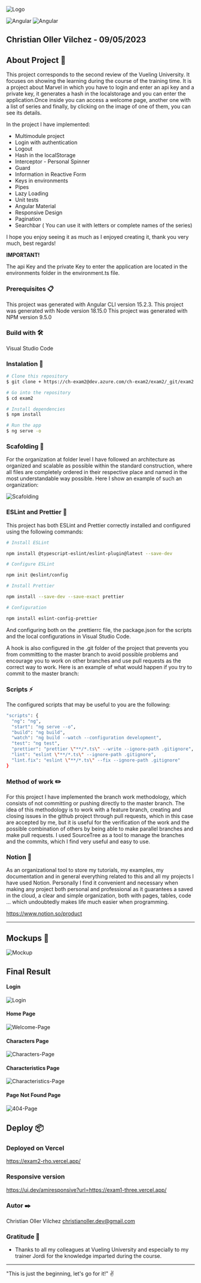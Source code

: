 ![Logo](./src/assets/images/logomavel.jpg)

<p>

<img src="https://img.shields.io/badge/Angular-DD0031?style=for-the-badge&logo=angular&logoColor=white" alt="Angular">
<img src="https://img.shields.io/badge/TypeScript-007ACC?style=for-the-badge&logo=typescript&logoColor=white" alt="Angular">

## Christian Oller Vilchez - 09/05/2023

## About Project 🚀

This project corresponds to the second review of the Vueling University. It focuses on showing the learning during the course of the training time.
It is a project about Marvel in which you have to login and enter an api key and a private key, it generates a hash in the localstorage and you can enter the application.Once inside you can access a welcome page, another one with a list of series and finally, by clicking on the image of one of them, you can see its details.

In the project I have implemented:

- Multimodule project
- Login with authentication
- Logout
- Hash in the localStorage
- Interceptor - Personal Spinner
- Guard
- Information in Reactive Form
- Keys in environments
- Pipes
- Lazy Loading
- Unit tests
- Angular Material
- Responsive Design
- Pagination
- Searchbar ( You can use it with letters or complete names of the series)

I hope you enjoy seeing it as much as I enjoyed creating it, thank you very much, best regards!

**IMPORTANT!**

The api Key and the private Key to enter the application are located in the environments folder in the environment.ts file.

### Prerequisites 📋

This project was generated with Angular CLI version 15.2.3.
This project was generated with Node version 18.15.0
This project was generated with NPM version 9.5.0

### Build with 🛠️

Visual Studio Code

### Instalation 🔧

```bash
# Clone this repository
$ git clone + https://ch-exam2@dev.azure.com/ch-exam2/exam2/_git/exam2

# Go into the repository
$ cd exam2

# Install dependencies
$ npm install

# Run the app
$ ng serve -o

```

### Scafolding 📁

For the organization at folder level I have followed an architecture as organized and scalable as possible within the standard construction, where all files are completely ordered in their respective place and named in the most understandable way possible.
Here I show an example of such an organization:

![Scafolding](./src/assets/images/scaffolding.jpg)

### ESLint and Prettier 📄

This project has both ESLint and Prettier correctly installed and configured using the following commands:

```bash
# Install ESLint

npm install @typescript-eslint/eslint-plugin@latest --save-dev

# Configure ESLint

npm init @eslint/config

# Install Prettier

npm install --save-dev --save-exact prettier

# Configuration

npm install eslint-config-prettier
```

And configuring both on the .prettierrc file, the package.json for the scripts and the local configurations in Visual Studio Code.

A hook is also configured in the .git folder of the project that prevents you from committing to the master branch to avoid possible problems and encourage you to work on other branches and use pull requests as the correct way to work. Here is an example of what would happen if you try to commit to the master branch:

### Scripts ⚡

The configured scripts that may be useful to you are the following:

```bash
"scripts": {
  "ng": "ng",
  "start": "ng serve --o",
  "build": "ng build",
  "watch": "ng build --watch --configuration development",
  "test": "ng test",
  "prettier": "prettier \"**/*.ts\" --write --ignore-path .gitignore",
  "lint": "eslint \"**/*.ts\" --ignore-path .gitignore",
  "lint.fix": "eslint \"**/*.ts\" --fix --ignore-path .gitignore"
}

```

### Method of work ✏️

For this project I have implemented the branch work methodology, which consists of not committing or pushing directly to the master branch.
The idea of this methodology is to work with a feature branch, creating and closing issues in the github project through pull requests, which in this case are accepted by me, but it is useful for the verification of the work and the possible combination of others by being able to make parallel branches and make pull requests.
I used SourceTree as a tool to manage the branches and the commits, which I find very useful and easy to use.

### Notion 📖

As an organizational tool to store my tutorials, my examples, my documentation and in general everything related to this and all my projects I have used Notion.
Personally I find it convenient and necessary when making any project both personal and professional as it guarantees a saved in the cloud, a clear and simple organization, both with pages, tables, code ... which undoubtedly makes life much easier when programming.

https://www.notion.so/product

---

## Mockups 🎨

![Mockup](./src/assets/images/mocks.jpg)

## Final Result

#### Login

![Login](./src/assets/images/login.jpg)

#### Home Page

![Welcome-Page](./src/assets/images/home.jpg)

#### Characters Page

![Characters-Page](./src/assets/images/series.jpg)

#### Characteristics Page

![Characteristics-Page](./src/assets/images/detail.jpg)

#### Page Not Found Page

![404-Page](./src/assets/images/error.jpg)

## Deploy 📦

### Deployed on Vercel

https://exam2-rho.vercel.app/

### Responsive version

https://ui.dev/amiresponsive?url=https://exam1-three.vercel.app/

### Autor ✒️

Christian Oller Vilchez
christianoller.dev@gmail.com

### Gratitude 🎁

- Thanks to all my colleagues at Vueling University and especially to my trainer Jordi for the knowledge imparted during the course.

---

"This is just the beginning, let's go for it!" ✌️
